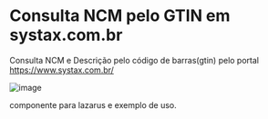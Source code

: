 # Consulta NCM pelo GTIN em systax.com.br
Consulta NCM e Descrição pelo código de barras(gtin) pelo portal https://www.systax.com.br/

![image](https://user-images.githubusercontent.com/26030963/207504807-fb420774-ccdd-4257-95f0-036c7efc93b1.png)


componente para lazarus e exemplo de uso.
